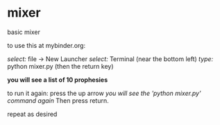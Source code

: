 # mixer
basic mixer

to use this at mybinder.org:

*select:* file -> New Launcher 
*select:* Terminal (near the bottom left)
*type:* python mixer.py (then the return key)


**you will see a list of 10 prophesies**

to run it again:
press the up arrow *you will see the 'python mixer.py' command again* 
Then press return.

repeat as desired
